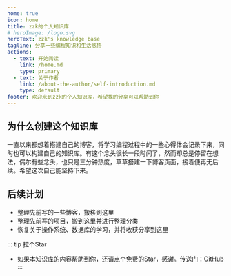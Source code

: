 ```yaml
---
home: true
icon: home
title: zzk的个人知识库
# heroImage: /logo.svg
heroText: zzk's knowledge base
tagline: 分享一些编程知识和生活感悟
actions:
  - text: 开始阅读
    link: /home.md
    type: primary
  - text: 关于作者
    link: /about-the-author/self-introduction.md
    type: default
footer: 欢迎来到zzk的个人知识库，希望我的分享可以帮助到你
---
```


## 为什么创建这个知识库
一直以来都想着搭建自己的博客，将学习编程过程中的一些心得体会记录下来，同时也可以构建自己的知识库。有这个念头很长一段时间了，然而却总是停留在想法，偶尔有些念头，也只是三分钟热度，草草搭建一下博客页面，接着便再无后续。希望这次自己能坚持下来。

## 后续计划
- 整理先前写的一些博客，搬移到这里
- 整理先前写的项目，搬到这里并进行整理分类
- 恢复关于操作系统、数据库的学习，并将收获分享到这里

::: tip 拉个Star
- 如果<a href='https://github.com/shzyjbr/person-database' target='blank'>本知识库</a>的内容帮助到你，还请点个免费的Star，感谢。传送门：<a href='https://github.com/shzyjbr/person-database' target='blank'>GitHub</a>
:::